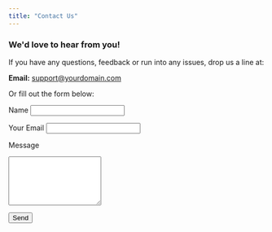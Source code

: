 ```yaml
---
title: "Contact Us"
---
```


### We'd love to hear from you!

If you have any questions, feedback or run into any issues, drop us a line at:

**Email:** [support@yourdomain.com](mailto:support@yourdomain.com)

Or fill out the form below:

<form class="contact-form" action="mailto:{{ .Site.Params.email }}" method="post" enctype="text/plain">
  <label for="name">Name</label>
  <input type="text" name="name" id="name" required>

  <label for="email">Your Email</label>
  <input type="email" name="email" id="email" required>

  <label for="message">Message</label>
  <textarea name="message" id="message" rows="6" required></textarea>

  <button type="submit">Send</button>
</form>
